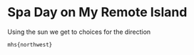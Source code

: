 # Spa Day on My Remote Island

Using the sun we get to choices for the direction

```
mhs{northwest}
```